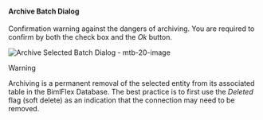 #### Archive Batch Dialog

Confirmation warning against the dangers of archiving.  You are required to confirm by both the check box and the *Ok* button.

![Archive Selected Batch Dialog - mtb-20-image](images/bimlflex-app-dialog-archive-batch.png "Archive Selected Batch Dialog")

>[!WARNING]
> Archiving is a permanent removal of the selected entity from its associated table in the BimlFlex Database. The best practice is to first use the *Deleted* flag (soft delete) as an indication that the connection may need to be removed.
